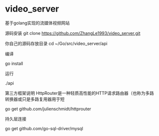 # video_server
基于golang实现的流媒体视频网站

源码安装
git clone https://github.com/ZhangLe1993/video_server.git

你自己的源码存放目录
cd ~/Go/src/video_server/api

编译

go install

运行

./api

第三方框架说明
HttpRouter是一种轻质高性能的HTTP请求路由器（也称为多路转换器或只是多路复用器用于短

go get github.com/julienschmidt/httprouter

持久层连接

go get github.com/go-sql-driver/mysql




